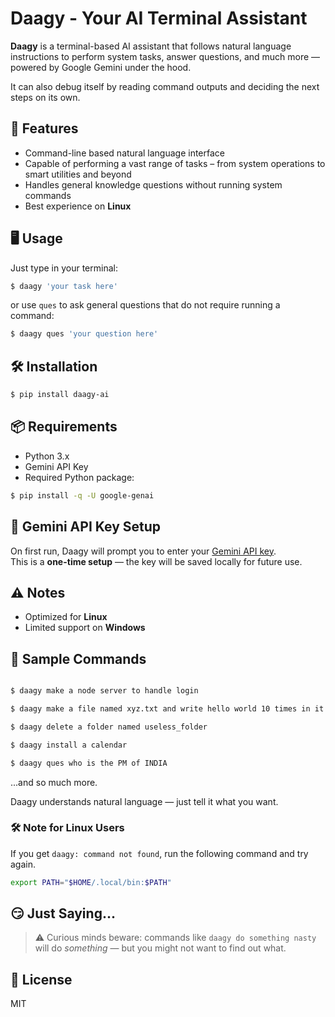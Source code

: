 # Daagy - Your AI Terminal Assistant

**Daagy** is a terminal-based AI assistant that follows natural language instructions to perform system tasks, answer questions, and much more — powered by Google Gemini under the hood.

It can also debug itself by reading command outputs and deciding the next steps on its own.


## 🚀 Features

- Command-line based natural language interface  
- Capable of performing a vast range of tasks – from system operations to smart utilities and beyond
- Handles general knowledge questions without running system commands  
- Best experience on **Linux**

## 🖥️ Usage

Just type in your terminal:

```bash
$ daagy 'your task here'
```

or use `ques` to ask general questions that do not require running a command:

```bash
$ daagy ques 'your question here'
```

## 🛠️ Installation

```bash
$ pip install daagy-ai
```

## 📦 Requirements

- Python 3.x  
- Gemini API Key  
- Required Python package:

```bash
$ pip install -q -U google-genai
```

## 🔐 Gemini API Key Setup

On first run, Daagy will prompt you to enter your [Gemini API key](https://aistudio.google.com/app/apikey).  
This is a **one-time setup** — the key will be saved locally for future use.

## ⚠️ Notes

- Optimized for **Linux**  
- Limited support on **Windows**

## 🧪 Sample Commands

``` bash

$ daagy make a node server to handle login

$ daagy make a file named xyz.txt and write hello world 10 times in it

$ daagy delete a folder named useless_folder

$ daagy install a calendar

$ daagy ques who is the PM of INDIA
```
...and so much more.

Daagy understands natural language — just tell it what you want.


### 🛠️ Note for Linux Users

If you get `daagy: command not found`, run the following command and try again. 

```bash
export PATH="$HOME/.local/bin:$PATH"
```


## 😏 Just Saying...
> ⚠️ Curious minds beware: commands like `daagy do something nasty` will do *something* — but you might not want to find out what.


## 📄 License

MIT